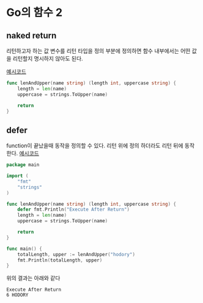 # Go의 함수 2

## naked return

리턴하고자 하는 값 변수를 리턴 타입을 정의 부분에 정의하면 함수 내부에서는 어떤 값을 리턴할지 명시하지 않아도 된다.

[예시코드](https://github.com/hodory/go-playground/blob/97c1cfde51921ac7eeab454a9b9d9896cf0b1488/main.go#L12)

```go
func lenAndUpper(name string) (length int, uppercase string) {
	length = len(name)
	uppercase = strings.ToUpper(name)

	return
}
```

## defer

function이 끝났을때 동작을 정의할 수 있다.
리턴 위에 정의 하더라도 리턴 뒤에 동작한다.
[예시코드](https://github.com/hodory/go-playground/blob/43be5a2d5af0d2e3aa5b0e230e72fb1f79b3382c/main.go#L13)

```go
package main

import (
	"fmt"
	"strings"
)

func lenAndUpper(name string) (length int, uppercase string) {
    defer fmt.Println("Execute After Return")
	length = len(name)
	uppercase = strings.ToUpper(name)

	return
}

func main() {
	totalLength, upper := lenAndUpper("hodory")
	fmt.Println(totalLength, upper)
}
```

위의 결과는 아래와 같다

```
Execute After Return
6 HODORY
```